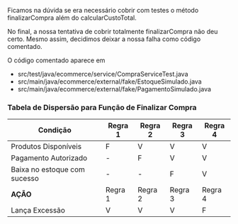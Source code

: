 Ficamos na dúvida se era necessário cobrir com testes o método finalizarCompra além do calcularCustoTotal.

No final, a nossa tentativa de cobrir totalmente finalizarCompra não deu certo. Mesmo assim, decidimos deixar a nossa falha como código comentado. 

O código comentado aparece em
- src/test/java/ecommerce/service/CompraServiceTest.java
- src/main/java/ecommerce/external/fake/EstoqueSimulado.java
- src/main/java/ecommerce/external/fake/PagamentoSimulado.java

### Tabela de Dispersão para Função de Finalizar Compra

| **Condição**                 | Regra 1 | Regra 2 | Regra 3 | Regra 4 |
|------------------------------|---------|---------|---------|---------|
| Produtos Disponíveis         | F       | V       | V       | V       |
| Pagamento Autorizado         | -       | F       | V       | V       |
| Baixa no estoque com sucesso | -       | -       | F       | V       |
| **AÇÃO**                     | Regra 1 | Regra 2 | Regra 3 | Regra 4 |
| Lança Excessão               | V       | V       | V       | F       |
